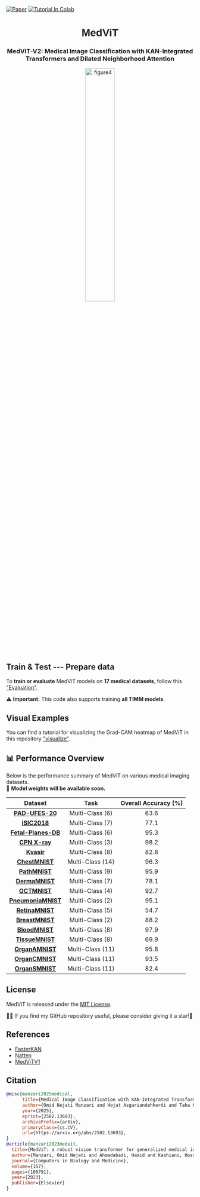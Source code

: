 [![Paper](https://img.shields.io/badge/arXiv-Paper-<COLOR>.svg)](https://arxiv.org/abs/2502.13693)
[![Tutorial In Colab](https://colab.research.google.com/assets/colab-badge.svg)](https://colab.research.google.com/github/google-research/maxvit/blob/main/Tutorials/Evaluation.ipynb)

<div align="center">
  <h1 style="font-family: Arial;">MedViT</h1>
  <h3>MedViT-V2: Medical Image Classification with KAN-Integrated Transformers and Dilated Neighborhood Attention</h3>
</div>


<div align="center">
  <img src="https://github.com/Omid-Nejati/MedViT-V2/blob/main/Fig/cover.jpg" alt="figure4" width="40%" />
</div>

## Train & Test --- Prepare data
To **train or evaluate** MedViT models on **17 medical datasets**, follow this ["Evaluation"](https://github.com/Omid-Nejati/MedViTV2/blob/main/Tutorials/Evaluation.ipynb). 

⚠️ **Important:** This code also supports training **all TIMM models**.

## Visual Examples
You can find a tutorial for visualizing the Grad-CAM heatmap of MedViT in this repository ["visualize"](https://github.com/Omid-Nejati/MedViTV2/blob/main/Tutorials/Visualization.ipynb).

## 📊 Performance Overview
Below is the performance summary of MedViT on various medical imaging datasets.  
🔹 **Model weights will be available soon.**  

| **Dataset** | **Task** | **Overall Accuracy (%)** |
|:-----------:|:--------:|:-----------------------:|
| **[PAD-UFES-20](https://data.mendeley.com/datasets/zr7vgbcyr2/1)** | Multi-Class (6) | 63.6 |
| **[ISIC2018](https://challenge.isic-archive.com/data/)** | Multi-Class (7) | 77.1 |
| **[Fetal-Planes-DB](https://zenodo.org/records/3904280)** | Multi-Class (6) | 95.3 |
| **[CPN X-ray](https://data.mendeley.com/datasets/dvntn9yhd2/1)** | Multi-Class (3) | 98.2 |
| **[Kvasir](https://datasets.simula.no/kvasir/)** | Multi-Class (8) | 82.8 |
| **[ChestMNIST](https://medmnist.com/)** | Multi-Class (14) | 96.3 |
| **[PathMNIST](https://medmnist.com/)** | Multi-Class (9) | 95.9 |
| **[DermaMNIST](https://medmnist.com/)** | Multi-Class (7) | 78.1 |
| **[OCTMNIST](https://medmnist.com/)** | Multi-Class (4) | 92.7 |
| **[PneumoniaMNIST](https://medmnist.com/)** | Multi-Class (2) | 95.1 |
| **[RetinaMNIST](https://medmnist.com/)** | Multi-Class (5) | 54.7 |
| **[BreastMNIST](https://medmnist.com/)** | Multi-Class (2) | 88.2 |
| **[BloodMNIST](https://medmnist.com/)** | Multi-Class (8) | 97.9 |
| **[TissueMNIST](https://medmnist.com/)** | Multi-Class (8) | 69.9 |
| **[OrganAMNIST](https://medmnist.com/)** | Multi-Class (11) | 95.8 |
| **[OrganCMNIST](https://medmnist.com/)** | Multi-Class (11) | 93.5 |
| **[OrganSMNIST](https://medmnist.com/)** | Multi-Class (11) | 82.4 |

## License
MedViT is released under the [MIT License](LICENSE).

💖🌸 If you find my GitHub repository useful, please consider giving it a star!🌟  

## References
* [FasterKAN](https://github.com/AthanasiosDelis/faster-kan)
* [Natten](https://github.com/SHI-Labs/NATTEN)
* [MedViTV1](https://github.com/Omid-Nejati/MedViT)
  
## Citation
```bibtex
@misc{manzari2025medical,
      title={Medical Image Classification with KAN-Integrated Transformers and Dilated Neighborhood Attention}, 
      author={Omid Nejati Manzari and Hojat Asgariandehkordi and Taha Koleilat and Yiming Xiao and Hassan Rivaz},
      year={2025},
      eprint={2502.13693},
      archivePrefix={arXiv},
      primaryClass={cs.CV},
      url={https://arxiv.org/abs/2502.13693}, 
}
@article{manzari2023medvit,
  title={MedViT: a robust vision transformer for generalized medical image classification},
  author={Manzari, Omid Nejati and Ahmadabadi, Hamid and Kashiani, Hossein and Shokouhi, Shahriar B and Ayatollahi, Ahmad},
  journal={Computers in Biology and Medicine},
  volume={157},
  pages={106791},
  year={2023},
  publisher={Elsevier}
}

```
